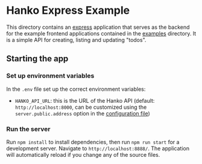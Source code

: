 # Hanko Express Example

This directory contains an [express](https://expressjs.com) application that serves as the backend for the example
frontend applications contained in the [examples](../../examples) directory. It is a simple API for creating, listing and
updating "todos".

## Starting the app

### Set up environment variables

In the `.env` file set up the correct environment variables:

- `HANKO_API_URL`: this is the URL of the Hanko API (default: `http://localhost:8000`, can be customized using the `server.public.address` option in the [configuration file](../../backend/docs/Config.md))

### Run the server

Run `npm install` to install dependencies, then run `npm run start` for a development server.
Navigate to `http://localhost:8888/`. The application will automatically reload if you change any of the source files.
